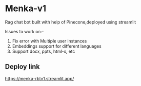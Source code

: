 # Menka-v1
Rag chat bot built with help of Pinecone,deployed using streamlit

Issues to work on:-
1. Fix error with Multiple user instances
2. Embeddings support for different languages 
3. Support docx, ppts, html-x, etc


## Deploy link
https://menka-rbtv1.streamlit.app/


